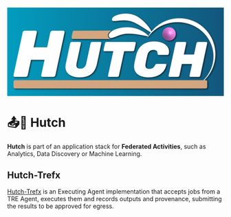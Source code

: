 ![Hutch](https://raw.githubusercontent.com/HDRUK/hutch/main/assets/Hutch%20splash%20bg.svg)

# 📤🐇 Hutch

**Hutch** is part of an application stack for **Federated Activities**, such as Analytics, Data Discovery or Machine Learning.

## Hutch-Trefx 
[Hutch-Trefx](https://github.com/Health-Informatics-UoN/hutch-trefx/tree/main) is an Executing Agent implementation that accepts jobs from a TRE Agent, executes them and records outputs and provenance, submitting the results to be approved for egress.
